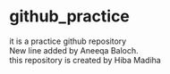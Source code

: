 # github_practice
it is a practice github repository <br>
New line added by Aneeqa Baloch.
<br>
this repository is created by Hiba Madiha
